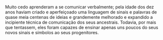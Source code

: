 ﻿Muito cedo aprenderam a se comunicar verbalmente; pela idade dos dez anos haviam criado e aperfeiçoado uma linguagem de sinais e palavras de quase meia centenas de ideias e grandemente melhorado e expandido a incipiente técnica de comunicação dos seus ancestrais. Todavia, por mais que tentassem, eles foram capazes de ensinar apenas uns poucos do seus novos sinais e símbolos ao seus progenitores.